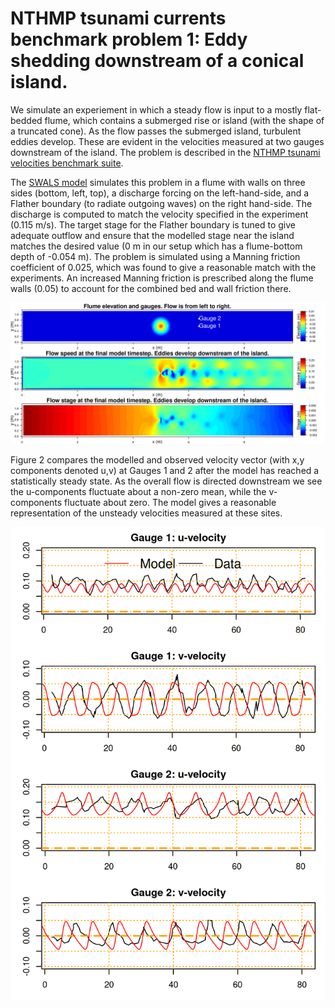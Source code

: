 # NTHMP tsunami currents benchmark problem 1: Eddy shedding downstream of a conical island.

We simulate an experiement in which a steady flow is input to a mostly flat-bedded flume, which contains a submerged rise or island (with the shape of a truncated cone). As the flow passes the submerged island, turbulent eddies develop. These are evident in the velocities measured at two gauges downstream of the island. The problem is described in the [NTHMP tsunami velocities benchmark suite](http://coastal.usc.edu/currents_workshop/problems/prob1.html). 

The [SWALS model](model.f90) simulates this problem in a flume with walls on three sides (bottom, left, top), a discharge forcing on the left-hand-side, and a Flather boundary (to radiate outgoing waves) on the right hand-side. The discharge is computed to match the velocity specified in the experiment (0.115 m/s). The target stage for the Flather boundary is tuned to give adequate outflow and ensure that the modelled stage near the island matches the desired value (0 m in our setup which has a flume-bottom depth of -0.054 m). The problem is simulated using a Manning friction coefficient of 0.025, which was found to give a reasonable match with the experiments. An increased Manning friction is prescribed along the flume walls (0.05) to account for the combined bed and wall friction there.


![Figure 1: Flume elevation, and modelled snapshots of speed and stage at the final model timestep.](Model_elevation_and_speed.png)


Figure 2 compares the modelled and observed velocity vector (with x,y components denoted u,v) at Gauges 1 and 2 after the model has reached a statistically steady state. As the overall flow is directed downstream we see the u-components fluctuate about a non-zero mean, while the v-components fluctuate about zero. The model gives a reasonable representation of the unsteady velocities measured at these sites. 

![Figure 2: Comparison of modelled and observed velocity components at Gauges 1 and 2 (u in the downstream direction, v in the cross-channel direction).](Velocities_at_2_sites.png)

